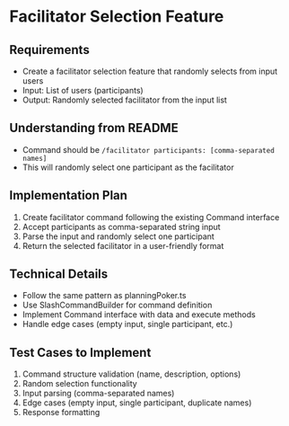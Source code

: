 # Facilitator Selection Feature

## Requirements
- Create a facilitator selection feature that randomly selects from input users
- Input: List of users (participants)
- Output: Randomly selected facilitator from the input list

## Understanding from README
- Command should be `/facilitator participants: [comma-separated names]`
- This will randomly select one participant as the facilitator

## Implementation Plan
1. Create facilitator command following the existing Command interface
2. Accept participants as comma-separated string input
3. Parse the input and randomly select one participant
4. Return the selected facilitator in a user-friendly format

## Technical Details
- Follow the same pattern as planningPoker.ts
- Use SlashCommandBuilder for command definition
- Implement Command interface with data and execute methods
- Handle edge cases (empty input, single participant, etc.)

## Test Cases to Implement
1. Command structure validation (name, description, options)
2. Random selection functionality
3. Input parsing (comma-separated names)
4. Edge cases (empty input, single participant, duplicate names)
5. Response formatting